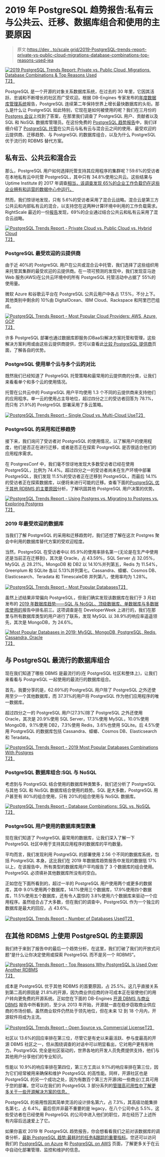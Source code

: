 # 2019 年 PostgreSQL 趋势报告:私有云与公共云、迁移、数据库组合和使用的主要原因

> 原文:[https://dev . to/scale grid/2019-PostgreSQL-trends-report-private-vs-public-cloud-migrations-database-combinations-top-reasons-used-jea](https://dev.to/scalegrid/2019-postgresql-trends-report-private-vs-public-cloud-migrations-database-combinations-top-reasons-used-jea)

[![2019 PostgreSQL Trends Report: Private vs. Public Cloud, Migrations, Database Combinations & Top Reasons Used](../Images/8ff501e669bbc13206f1fc4f12a69617.png)T2】](https://scalegrid.io/blog/2019-postgresql-trends-report-private-vs-public-cloud-migrations-database-combinations-top-reasons-used/)

PostgreSQL 是一个开源的对象关系数据库系统，在过去的 30 年里，它因其活跃、忠诚和不断增长的社区而广受欢迎。根据 DB-Engines 专家发布的[年度数据库管理系统](https://db-engines.com/en/blog_post/79 "DBMS of the Year: PostgreSQL")报告，PostgreSQL 连续第二年保持世界上增长最快数据库的头衔。那么是什么让 PostgreSQL 如此特别，它现在是如何被使用的呢？我们在三月份的 [Postgres 会议](https://postgresconf.org/)上找到了答案，在那里我们调查了 PostgreSQL 用户、贡献者以及 SQL 和 NoSQL 数据库管理员。在这份免费的 [PostgreSQL 趋势报告](https://scalegrid.io/blog/2019-postgresql-trends-report-private-vs-public-cloud-migrations-database-combinations-top-reasons-used/)中，我们详细介绍了 [PostgreSQL 托管](https://scalegrid.io/postgresql.html "PostgreSQL hosting")在公共云与私有云与混合云之间的使用、最受欢迎的云提供商、迁移趋势、与 PostgreSQL 的数据库组合，以及为什么 PostgreSQL 优于流行的 RDBMS 替代方案。

## 私有云、公共云和混合云

那么，PostgreSQL 用户如何选择托管支持其应用程序的集群呢？59.6%的受访者在本地私有云中托管 PostgreSQL，其中只有 34.8%使用公共云。这些结果与 Uptime Institute 的 2017 年调查[相当，该调查发现 65%的企业工作负载仍在这些企业拥有和运营的数据中心中运行。](https://www.networkworld.com/article/3192988/65-of-enterprise-workloads-still-in-on-premises-data-centers-study-finds.html)

然而，我们惊讶地发现，只有 5.6%的受访者采用了混合云战略。混合云是第三方公共云和内部私有云的混合，以支持您在这两种计算环境中利用的工作负载需求。RightScale 最近的一份[报告](https://www.rightscale.com/blog/cloud-industry-insights/cloud-computing-trends-2019-state-cloud-survey)发现，69%的企业通过结合公共云和私有云采用了混合云战略。

[![PostgreSQL Trends Report - Private Cloud vs. Public Cloud vs. Hybrid Cloud](../Images/7fe2f28caf4d7e4663d46b735e584c58.png)T2】](https://scalegrid.io/blog/wp-content/uploads/2019/03/PostgreSQL-Trends-Report-Private-Cloud-vs-Public-Cloud-vs-Hybrid-Cloud.png)

### PostgreSQL 最受欢迎的云提供商

由于近 40%的 PostgreSQL 用户在公共或混合云中托管，我们选择了这些组织用来托管其集群的最受欢迎的云提供商。在一项可预测的发现中，我们发现亚马逊 Web 服务(AWS)在公共云环境中的所有 PostgreSQL 托管活动中占据了 55%的使用量。

微软 Azure 和谷歌云平台在 PostgreSQL 公共云用户中各占 17.5%，不分上下。其他类别中剩余的 10%由 DigitalOcean、IBM Cloud、Rackspace 和阿里巴巴组成。

[![PostgreSQL Trends Report - Most Popular Cloud Providers: AWS, Azure, GCP](../Images/756d19d4feff3614274933c93c3b53ca.png)T2】](https://scalegrid.io/blog/wp-content/uploads/2019/03/PostgreSQL-Trends-Report-Most-Popular-Cloud-Providers-AWS-Azure-GCP.png)

许多 PostgreSQL 部署也通过数据库即服务(DBaaS)解决方案托管和管理，这些解决方案利用或由这些云提供商提供，您可以查看此[比较 PostgreSQL 提供商](https://scalegrid.io/postgresql/hosting-comparison.html)页面，了解各自的优势。

### PostgreSQL 使用单个云与多个云的对比

既然我们已经知道了 PostgreSQL 托管策略和最常用的云提供商的分类，让我们来看看单个和多个云的使用情况。

托管在公共云中的 PostgreSQL 用户平均使用 1.3 个不同的云提供商来支持他们的应用程序。单一云的使用占主导地位，超过四分之三的受访者回答为 78.1%，而只有 21.9%的 PostgreSQL 部署采用了多云策略。

[![PostgreSQL Trends Report - Single Cloud vs. Multi-Cloud Use](../Images/740ae1c860db1a30217aea1961ffd056.png)T2】](https://scalegrid.io/blog/wp-content/uploads/2019/03/PostgreSQL-Trends-Report-Single-Cloud-vs-Multi-Cloud-Use.png)

### PostgreSQL 的采用和迁移趋势

接下来，我们询问了受访者对 PostgreSQL 的使用情况，以了解用户的使用程度，他们是否正在进行迁移，或者是否正在探索 PostgreSQL 是否很适合他们的应用程序需求。

在 PostgresConf 中，我们毫不惊讶地发现大多数受访者已经在使用 PostgreSQL，比例为 74.4%。超过四分之一的受访者尚未在生产环境中部署 PostgreSQL，我们发现 11.5%的受访者正在迁移到 PostgreSQL，而最后 14.1%的受访者正在探索数据库，以便将来进行可能的迁移。查看下面的[PostgreSQL 优于其他 RDBMS 的主要原因](#WhyPostgres)分析，了解巩固其他 PostgreSQL 用户决策的优势。

[![PostgreSQL Trends Report - Using Postgres vs. Migrating to Postgres vs. Exploring Postgres](../Images/8dde9959e32c63aa32feffbd95f4426e.png)T2】](https://scalegrid.io/blog/wp-content/uploads/2019/03/PostgreSQL-Trends-Report-Using-vs-Migrating-vs-Exploring.png)

### 2019 年最受欢迎的数据库

当我们了解 PostgreSQL 的采用和迁移趋势时，我们还想了解在这次 Postgres 聚会中利用的数据库替代方案的受欢迎程度。

当然，PostgreSQL 在受访者中以 85.9%的使用率排名第一(无论是在生产中使用还是当前正在迁移到)，其次是 Oracle，占 43.59%，SQL Server 占 32.05%，MySQL 占 28.21%。MongoDB 和 DB2 以 14.10%并列第五，Redis 为 11.54%，Greenplum 和 SQLite 各以 5.13%并列第七。Cassandra、蟑螂、Cosmos DB、Elasticsearch、Teradata 和 TimescaleDB 并列第八，使用率均为 1.28%。

[![PostgreSQL Trends Report - Most Popular Databases](../Images/8a2701e4e83290e0c807880e3297aecf.png)T2】](https://scalegrid.io/blog/wp-content/uploads/2019/03/PostgreSQL-Trends-Report-Most-Popular-Databases.png)

虽然上述结果非常偏向 PostgreSQL，但我们确实发现该数据库在我们于 3 月初发布的 [2019 年数据库趋势——SQL 与 NoSQL、顶级数据库、单数据库与多数据库使用的](https://scalegrid.io/blog/2019-database-trends-sql-vs-nosql-top-databases-single-vs-multiple-database-use/)报告中排名前三。这项调查是在 DeveloperWeek 上进行的，我们在那里与所有数据库类型的用户进行了联系，发现 MySQL 以 38.9%的响应率遥遥领先，其次是 MongoDB，为 24.6%。

[![Most Popular Databases in 2019: MySQL, MongoDB, PostgreSQL, Redis, Cassandra, Oracle](../Images/61ba1d4703c36b2e9b6688a90f168765.png)T2】](https://scalegrid.io/blog/wp-content/uploads/2019/02/Most-Popular-Databases-Used-MySQL-MongoDB-PostgreSQL-Redis-Cassandra-Oracle.png)

## 与 PostgreSQL 最流行的数据库组合

现在我们知道了哪些 DBMS 是最流行的(在 PostgreSQL 社区和整体上)，让我们来看看与 PostgreSQL 一起使用的最流行的数据库组合。

首先，我要分享的是，62.69%的 PostgreSQL 用户除了 PostgreSQL 之外还使用至少一个其他数据库，而 37.31%的用户将 PostgreSQL 作为他们应用程序的唯一数据库。

超过四分之一的 PostgreSQL 用户(27.3%)除了 PostgreSQL 之外还使用 Oracle，其次是 20.9%使用 SQL Server，17.3%使用 MySQL，10.0%使用 MongoDB，9.1%使用 DB2，7.3%使用 Redis，3.6%也使用 SQLite。后 4.5%使用 PostgreSQL 的数据库包括 Cassandra、蟑螂、Cosmos DB、Elasticsearch 和 Teradata。

[![PostgreSQL Trends Report - 2019 Most Popular Databases Combinations With Postgres](../Images/a42ca17444eb5b52351a1b51b73d37b6.png)T2】](https://scalegrid.io/blog/wp-content/uploads/2019/03/PostgreSQL-Trends-Report-2019-Most-Popular-Databases.png)

### PostgreSQL 数据库组合:SQL 与 NoSQL

考虑到与 PostgreSQL 结合使用的数据库种类繁多，我们还分析了 PostgreSQL 与其他 SQL 和 NoSQL 数据库结合使用的趋势。SQL 是大多数，PostgreSQL 用户甚至有 80%的组合使用，只有 20%的组合使用与 NoSQL 数据库。

[![PostgreSQL Trends Report - Database Combinations: SQL vs. NoSQL](../Images/8d6e972f1aa9a618d7cd75bd6d59cc48.png)T2】](https://scalegrid.io/blog/wp-content/uploads/2019/03/PostgreSQL-Trends-Report-Database-Combinations-SQL-vs-NoSQL.png)

### PostgreSQL 用户使用的数据库类型数量

现在我们知道了 PostgreSQL 最常用的数据库，让我们深入了解一下 PostgreSQL 社区中用于支持其应用程序的数据库的平均数量。

平均而言，我们发现利用 PostgreSQL 的部署使用 2.56 个不同的数据库系统，包括 PostgreSQL 本身。这比我们在 2019 年数据库趋势报告中发现的数据低 17%以上，在该报告中，所有类型的数据库用户平均报告了 3 个数据库的组合使用。PostgreSQL 必须填补其他数据库所没有的空白。

正如您在下面所看到的，超过一半的 PostgreSQL 用户使用两个或更多的数据库，其中 9.0%使用两个数据库，14.1%使用三个数据库，17.9%使用四个数据库，11.5%使用五个数据库，还有令人震惊的 3.8%使用六个数据库来驱动一个应用程序。虽然组合占了大多数，但在我们的调查中，PostgreSQL 作为一个独立的数据库是最大的回应，占 43.6%。

[![PostgreSQL Trends Report - Number of Databases Used](../Images/0131cd82a45ce787a915fa0946967c11.png)T2】](https://scalegrid.io/blog/wp-content/uploads/2019/03/PostgreSQL-Trends-Report-Number-of-Databases-Used.png)

## 在其他 RDBMS 上使用 PostgreSQL 的主要原因

我们终于来到了报告中的最后一个趋势分析，在这里，我们打破了我们的开放式问题“是什么让你决定使用或探索 PostgreSQL 而不是另一个 RDBMS”。

[![PostgreSQL Trends Report - Top Reasons Why PostgreSQL Is Used Over Another RDBMS](../Images/52d4f60b303081f460f4f1737f3ea459.png)T2】](https://scalegrid.io/blog/wp-content/uploads/2019/03/PostgreSQL-Trends-Report-Top-Reasons-PostgreSQL-Is-Used-Over-Another-RDBMS.png)

成本是 PostgreSQL 优于其他 RDBMS 的首要原因，占 25.5%。这几乎直接关系到第二高的原因是 21.8%的开源，因为商业供应商的许可成本正在驱使他们的用户转向更免费的开源系统。正如您在下面的 DB-Engines [开源 DBMS 与商业 DBMS](https://db-engines.com/en/ranking_osvsc) 报告中所看到的，至少从 2013 年开始，开源就一直在稳步窃取商业供应商的市场份额。虽然商业软件仍然处于领先地位，但在未来 12 到 18 个月内，开源软件将成为主流。

[![PostgreSQL Trends Report - Open Source vs. Commercial License](../Images/5755558d61491c26b21a242b5ba1970a.png)T2】](https://scalegrid.io/blog/wp-content/uploads/2019/03/PostgreSQL-Trends-Report-Open-Source-vs-Commercial-License.png)

社区以 13.6%的回应率排在第三位，尽管它是有史以来最活跃、参与度最高的开源 DBMS 社区之一，但从围绕调查的对话中可以明显看出，它对用户更有影响力。PostgreSQL 完全是社区驱动的，世界各地的开发人员免费提供支持，他们与其他用户分享他们的专业知识。

性能以 10.9%的响应率排在第四位，第三方工具以 9.1%的响应率排在第三位，因为它们经常被用来确保和维护 PostgreSQL 的高性能。同样，开源社区也是 PostgreSQL 的另一个成功之处，因为有数百个第三方开源(和一些商业)工具可用于您的部署。您可以在我们的 PostgreSQL 3 部分系列的[管理高可用性中了解更多关于一些开源解决方案的信息。](https://scalegrid.io/blog/managing-high-availability-in-postgresql-part-1/)

PostgreSQL 的易用性因其简单灵活的设计排名第六，占 7.3%，其高级功能集排名第七，占 6.4%。最后但并非最不重要的是 legacy，在八个公司中占 5.5%，这些受访者在已经使用 PostgreSQL 的公司中进入他们的职位，并在经历了上述所有内容后迅速爱上了它。

如果你喜欢 2019 年 PostgreSQL 趋势报告，你会想看看我们之前对该数据库的调查分析，[最新 PostgreSQL 趋势:最耗时的任务&跟踪的重要指标](https://scalegrid.io/blog/latest-postgresql-trends-most-time-consuming-tasks-important-metrics-to-track/)。您还可以访问我们的 [PostgreSQL on Azure](https://scalegrid.io/postgresql/azure.html) 和 [PostgreSQL on AWS](https://scalegrid.io/postgresql/aws.html) 页面，了解更多关于在云中自动化部署管理、监控和维护的信息。